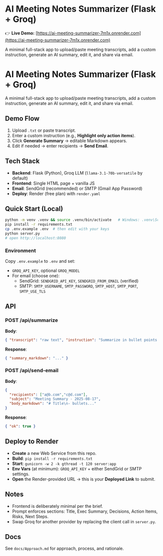 
# AI Meeting Notes Summarizer (Flask + Groq)

👉 **Live Demo:** [https://ai-meeting-summarizer-7m1x.onrender.com](https://ai-meeting-summarizer-7m1x.onrender.com)

A minimal full-stack app to upload/paste meeting transcripts, add a custom instruction, generate an AI summary, edit it, and share via email.

# AI Meeting Notes Summarizer (Flask + Groq)

A minimal full-stack app to upload/paste meeting transcripts, add a custom instruction, generate an AI summary, edit it, and share via email.

## Demo Flow
1. Upload `.txt` or paste transcript.
2. Enter a custom instruction (e.g., **Highlight only action items**).
3. Click **Generate Summary** → editable Markdown appears.
4. Edit if needed → enter recipients → **Send Email**.

## Tech Stack
- **Backend**: Flask (Python), Groq LLM (`llama-3.1-70b-versatile` by default)
- **Frontend**: Single HTML page + vanilla JS
- **Email**: SendGrid (recommended) or SMTP (Gmail App Password)
- **Deploy**: Render (free plan) with `render.yaml`

## Quick Start (Local)
```bash
python -m venv .venv && source .venv/bin/activate   # Windows: .venv\Scripts\activate
pip install -r requirements.txt
cp .env.example .env  # then edit with your keys
python server.py
# open http://localhost:8080
```

### Environment
Copy `.env.example` to `.env` and set:
- `GROQ_API_KEY`, optional `GROQ_MODEL`
- For email (choose one):
  - SendGrid: `SENDGRID_API_KEY`, `SENDGRID_FROM_EMAIL` (verified)
  - SMTP: `SMTP_USERNAME`, `SMTP_PASSWORD`, `SMTP_HOST`, `SMTP_PORT`, `SMTP_USE_TLS`

## API
### POST /api/summarize
**Body**:
```json
{ "transcript": "raw text", "instruction": "Summarize in bullet points for executives" }
```
**Response**:
```json
{ "summary_markdown": "..." }
```

### POST /api/send-email
**Body**:
```json
{
  "recipients": ["a@b.com","c@d.com"],
  "subject": "Meeting Summary - 2025-08-17",
  "body_markdown": "# Title\n- bullets..."
}
```
**Response**:
```json
{ "ok": true }
```

## Deploy to Render
- **Create** a new Web Service from this repo.
- **Build**: `pip install -r requirements.txt`
- **Start**: `gunicorn -w 2 -k gthread -t 120 server:app`
- **Env Vars** (at minimum): `GROQ_API_KEY` + either SendGrid or SMTP settings.
- **Open** the Render-provided URL → this is your **Deployed Link** to submit.

## Notes
- Frontend is deliberately minimal per the brief.
- Prompt enforces sections: Title, Exec Summary, Decisions, Action Items, Risks, Next Steps.
- Swap Groq for another provider by replacing the client call in `server.py`.

## Docs
See `docs/Approach.md` for approach, process, and rationale.
